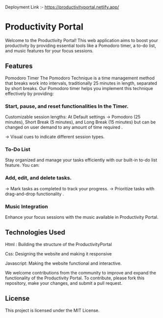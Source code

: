 Deployment Link :- https://productivityportal.netlify.app/



# Productivity Portal
Welcome to the Productivity Portal! This web application aims to boost your productivity by providing essential tools like a Pomodoro timer, a to-do list, and music features for your focus sessions.

## Features
Pomodoro Timer
The Pomodoro Technique is a time management method that breaks work into intervals, traditionally 25 minutes in length, separated by short breaks. Our Pomodoro timer helps you implement this technique effectively by providing:

### Start, pause, and reset functionalities In the Timer.
Customizable session lengths:  At Default settings -> Pomodoro (25 minutes), Short Break (5 minutes), and Long Break (15 minutes) but can be changed on user demand to any amount of time required .

-> Visual cues to indicate different session types.

### To-Do List
Stay organized and manage your tasks efficiently with our built-in to-do list feature. You can:

### Add, edit, and delete tasks.
-> Mark tasks as completed to track your progress.
-> Prioritize tasks with drag-and-drop functionality .

### Music Integration
Enhance your focus sessions with the music available in Productivity Portal.
## Technologies Used
Html : Building the structure of the ProductivityPortal

Css: Designing the website and making it responsive

Javascript: Making the website functional and interactive.

We welcome contributions from the community to improve and expand the functionality of the Productivity Portal. To contribute, please fork this repository, make your changes, and submit a pull request.

## License
This project is licensed under the MIT License.

